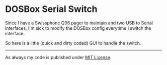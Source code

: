 # DOSBox Serial Switch

Since I have a Swissphone Q96 pager to maintain and two USB to Serial interfaces,
I'm sick to modify the DOSBox config everytime I switch the interface.

So here is a little (quick and dirty coded) GUI to handle the switch.

-----

As always my code is published under [MIT License](LICENSE).